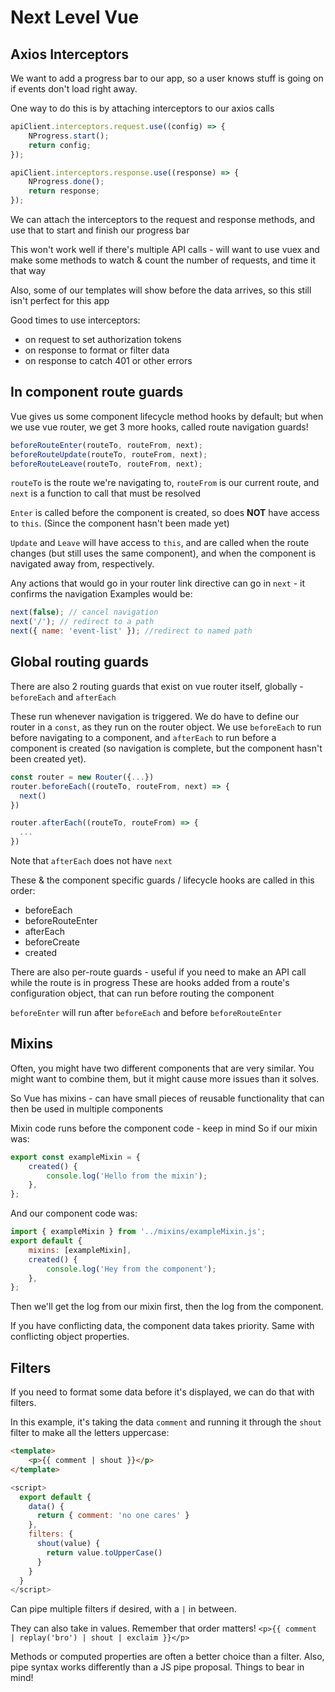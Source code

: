 # Next Level Vue

## Axios Interceptors

We want to add a progress bar to our app, so a user knows stuff is going on if events don't load right away.

One way to do this is by attaching interceptors to our axios calls

```js
apiClient.interceptors.request.use((config) => {
	NProgress.start();
	return config;
});

apiClient.interceptors.response.use((response) => {
	NProgress.done();
	return response;
});
```

We can attach the interceptors to the request and response methods, and use that to start and finish our progress bar

This won't work well if there's multiple API calls - will want to use vuex and make some methods to watch & count the number of requests, and time it that way

Also, some of our templates will show before the data arrives, so this still isn't perfect for this app

Good times to use interceptors:

- on request to set authorization tokens
- on response to format or filter data
- on response to catch 401 or other errors

## In component route guards

Vue gives us some component lifecycle method hooks by default; but when we use vue router, we get 3 more hooks, called route navigation guards!

```js
beforeRouteEnter(routeTo, routeFrom, next);
beforeRouteUpdate(routeTo, routeFrom, next);
beforeRouteLeave(routeTo, routeFrom, next);
```

`routeTo` is the route we're navigating to, `routeFrom` is our current route, and `next` is a function to call that must be resolved

`Enter` is called before the component is created, so does **NOT** have access to `this`. (Since the component hasn't been made yet)

`Update` and `Leave` will have access to `this`, and are called when the route changes (but still uses the same component), and when the component is navigated away from, respectively.

Any actions that would go in your router link directive can go in `next` - it confirms the navigation
Examples would be:

```js
next(false); // cancel navigation
next('/'); // redirect to a path
next({ name: 'event-list' }); //redirect to named path
```

## Global routing guards

There are also 2 routing guards that exist on vue router itself, globally - `beforeEach` and `afterEach`

These run whenever navigation is triggered. We do have to define our router in a `const`, as they run on the router object. We use `beforeEach` to run before navigating to a component, and `afterEach` to run before a component is created (so navigation is complete, but the component hasn't been created yet).

```js
const router = new Router({...})
router.beforeEach((routeTo, routeFrom, next) => {
  next()
})

router.afterEach((routeTo, routeFrom) => {
  ...
})
```

Note that `afterEach` does not have `next`

These & the component specific guards / lifecycle hooks are called in this order:

- beforeEach
- beforeRouteEnter
- afterEach
- beforeCreate
- created

There are also per-route guards - useful if you need to make an API call while the route is in progress
These are hooks added from a route's configuration object, that can run before routing the component

`beforeEnter` will run after `beforeEach` and before `beforeRouteEnter`

## Mixins

Often, you might have two different components that are very similar. You might want to combine them, but it might cause more issues than it solves.

So Vue has mixins - can have small pieces of reusable functionality that can then be used in multiple components

Mixin code runs before the component code - keep in mind
So if our mixin was:

```js
export const exampleMixin = {
	created() {
		console.log('Hello from the mixin');
	},
};
```

And our component code was:

```js
import { exampleMixin } from '../mixins/exampleMixin.js';
export default {
	mixins: [exampleMixin],
	created() {
		console.log('Hey from the component');
	},
};
```

Then we'll get the log from our mixin first, then the log from the component.

If you have conflicting data, the component data takes priority. Same with conflicting object properties.

## Filters

If you need to format some data before it's displayed, we can do that with filters.

In this example, it's taking the data `comment` and running it through the `shout` filter to make all the letters uppercase:

```html
<template>
	<p>{{ comment | shout }}</p>
</template>
```

```js
<script>
  export default {
    data() {
      return { comment: 'no one cares' }
    },
    filters: {
      shout(value) {
        return value.toUpperCase()
      }
    }
  }
</script>
```

Can pipe multiple filters if desired, with a `|` in between.

They can also take in values. Remember that order matters!
`<p>{{ comment | replay('bro') | shout | exclaim }}</p>`

Methods or computed properties are often a better choice than a filter. Also, pipe syntax works differently than a JS pipe proposal. Things to bear in mind!
